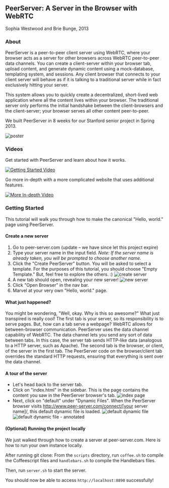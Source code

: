 ## PeerServer: A Server in the Browser with WebRTC

Sophia Westwood and Brie Bunge, 2013

### About
PeerServer is a peer-to-peer client server using WebRTC, where your browser acts as a server for other browsers across WebRTC peer-to-peer data channels. You can create a client-server within your browser tab, upload content, and generate dynamic content using a mock-database, templating system, and sessions. Any client browser that connects to your client server will behave as if it is talking to a traditional server while in fact exclusively hitting your server.

This system allows you to quickly create a decentralized, short-lived web application where all the content lives within your browser. The traditional server only performs the initial handshake between the client-browsers and the client-server; your browser serves all other content peer-to-peer.

We built PeerServer in 8 weeks for our Stanford senior project in Spring 2013.

![poster](http://farm6.staticflickr.com/5505/12141206363_140ba3310d_b.jpg)

### Videos

Get started with PeerServer and learn about how it works.

[![Getting Started Video](http://farm8.staticflickr.com/7356/12141113594_6fcffdc44c_z.jpg)](http://youtu.be/yQH5Vkzw8ko)


Go more in-depth with a more complicated website that uses additional features.

[![More In-depth Video](http://farm8.staticflickr.com/7406/12141113564_1d6c986048_z.jpg)](http://youtu.be/w76V3H1Q6HI)

### Getting Started

This tutorial will walk you through how to make the canonical "Hello, world." page using PeerServer.

#### Create a new server

1. Go to peer-server.com (update – we have since let this project expire)
2. Type your server name in the input field. _Note: If the server name is already taken, you will be prompted to choose another name._
3. Click the "Create PeerServer" button. You will be asked to select a template. For the purposes of this tutorial, you should choose "Empty Template." But, feel free to explore the others. :) ![create server](http://farm4.staticflickr.com/3804/12141116994_65261c0b41_b.jpg)
4. A new tab should open, revealing your new server! ![new server](http://farm4.staticflickr.com/3804/12141366786_08835b2717_b.jpg)
5. Click "Open Browser" in the nav bar.
6. Marvel at your very own "Hello, world." page.

#### What just happened?

You might be wondering, "Well, okay. Why is this so awesome?" What just transpired is really cool! The first tab is your server, so its responsibility is to serve pages. But, how can a tab serve a webpage? WebRTC allows for between-browser communication. PeerServer uses the data channel capability of WebRTC. The data channel lets you send any sort of data between tabs. In this case, the server tab sends HTTP-like data (analogous to a HTTP server, such as Apache). The second tab is the browser, or client, of the server in the first tab. The PeerServer code on the browser/client tab overrides the standard HTTP requests, ensuring that everything is sent over the data channel.


#### A tour of the server

- Let's head back to the server tab.
- Click on "index.html" in the sidebar. This is the page contains the content you saw in the PeerServer browser's tab. ![index page](http://farm6.staticflickr.com/5530/12140710785_fce1326157_b.jpg)
- Next, click on "default" under "Dynamic Files". When the PeerServer browser visits http://www.peer-server.com/connect/[your server name]/, this default dynamic file is loaded. ![default dynamic file](http://farm4.staticflickr.com/3817/12141366816_5cde816f02_b.jpg) ![default dynamic file - annotated](http://farm8.staticflickr.com/7337/12141652926_4ed8ee622f_b.jpg)

#### (Optional) Running the project locally

We just walked through how to create a server at peer-server.com. Here is how to run your own instance locally.

After running git clone:
From the `scripts` directory, run `coffee.sh` to compile the Coffeescript files and `handlebars.sh` to compile the Handlebars files.

Then, run  `server.sh` to start the server.

You should now be able to access `http://localhost:8890` successfully!


